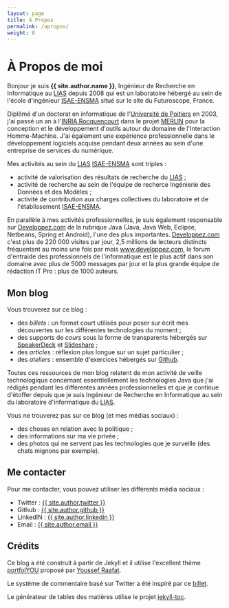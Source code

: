 ```yaml
---
layout: page
title: À Propos
permalink: /apropos/
weight: 8
---
```


# **À Propos de moi**

Bonjour je suis **{{ site.author.name }}**, Ingénieur de Recherche en Informatique au [LIAS] depuis 2008 qui est un laboratoire hébergé au sein de l'école d'ingénieur [ISAE-ENSMA] situé sur le site du Futuroscope, France.

Diplômé d'un doctorat en informatique de l'[Université de Poitiers] en 2003, j'ai passé un an à l'[INRIA Rocquencourt] dans le projet [MERLIN] pour la conception et le développement d'outils autour du domaine de l'Interaction Homme-Machine. J'ai également une expérience professionnelle dans le développement logiciels acquise pendant deux années au sein d'une entreprise de services du numérique.

Mes activités au sein du [LIAS] [ISAE-ENSMA] sont triples :

* activité de valorisation des résultats de recherche du [LIAS] ;
* activité de recherche au sein de l'équipe de recherce Ingénierie des Données et des Modèles ;
* activité de contribution aux charges collectives du laboratoire et de l'établissement [ISAE-ENSMA].

En parallèle à mes activités professionnelles, je suis également responsable sur [Developpez.com] de la rubrique Java (Java, Java Web, Eclipse, Netbeans, Spring et Android), l'une des plus importantes. [Developpez.com] c'est plus de 220 000 visites par jour, 2,5 millions de lecteurs distincts fréquentent au moins une fois par mois www.developpez.com, le forum d'entraide des professionnels de l'informatique est le plus actif dans son domaine avec plus de 5000 messages par jour et la plus grande équipe de rédaction IT Pro : plus de 1000 auteurs.

## Mon blog

Vous trouverez sur ce blog :

* des *billets* : un format court utilisés pour poser sur écrit mes découvertes sur les différentes technologies du moment ;
* des supports de *cours* sous la forme de transparents hébergés sur [SpeakerDeck] et [Slideshare] ;
* des *articles* : réflexion plus longue sur un sujet particulier ;
* des *ateliers* : ensemble d'exercices hébergés sur [Github].

Toutes ces ressources de mon blog relatent de mon activité de veille technologique concernant essentiellement les technologies Java que j'ai rédigés pendant les différentes années professionnelles et que je continue d'étoffer depuis que je suis Ingénieur de Recherche en Informatique au sein du laboratoire d'informatique du [LIAS].

Vous ne trouverez pas sur ce blog (et mes médias sociaux) :

* des choses en relation avec la politique ;
* des informations sur ma vie privée ;
* des photos qui ne servent pas les technologies que je surveille (des chats mignons par exemple).

## Me contacter

Pour me contacter, vous pouvez utiliser les différents média sociaux :

* Twitter <i class="fab fa-1x fa-twitter"></i> : <a class="social twitter mx-1" href="https://www.twitter.com/{{ site.author.twitter }}">{{ site.author.twitter }}</a>
* Github <i class="fab fa-1x fa-github"></i> : <a class="social github mx-1" href="https://www.github.com/{{ site.author.github }}">{{ site.author.github }}</a>
* LinkedIN <i class="fab fa-1x fa-linkedin"></i> : <a class="social linkedin mx-1" href="https://www.linkedin.com/in/{{ site.author.linkedin }}">{{ site.author.linkedin }}</a>
* Email <i class="fas fa-1x fa-envelope"></i> : <a class="social email mx-1" href="mailto:{{ site.author.email }}">{{ site.author.email }}</a>

## Crédits

Ce blog a été construit à partir de Jekyll et il utilise l'excellent thème [portfolYOU] proposé par [Youssef Raafat].

Le système de commentaire basé sur Twitter a été inspiré par ce [billet](https://flamiszoltan.me/twitter-as-comment-system).

Le générateur de tables des matières utilise le projet [jekyll-toc](https://github.com/allejo/jekyll-toc).

[Youssef Raafat]: https://github.com/YoussefRaafatNasry
[portfolYOU]: https://github.com/YoussefRaafatNasry/portfolYOU
[Developpez.com]: http://www.reddit.com
[LIAS]: https://www.lias-lab.fr
[ISAE-ENSMA]: https://www.ensma.fr
[Université de Poitiers]: https://www.univ-poitiers.fr/
[INRIA Rocquencourt]: https://www.inria.fr
[MERLIN]: https://www.inria.fr/equipes/merlin
[SpeakerDeck]: https://speakerdeck.com/mickaelbaron
[Slideshare]: https://fr.slideshare.net/baronm
[Github]: https://github.com/mickaelbaron